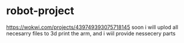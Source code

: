 # robot-project
https://wokwi.com/projects/439749393075718145
soon i will uplod all necesarry files to 3d print the arm, and i wiil provide nessecery parts
